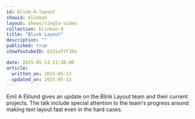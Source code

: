 ```yaml
---
id: blink-4-layout
showid: blinkon
layout: shows/single-video
collection: blinkon-4
title: "Blink Layout"
description: ""
published: true
showYoutubeID: Q2diuftFJKo

date: 2015-05-13 11:30:00
article:
  written_on: 2015-05-13
  updated_on: 2015-05-13
---
```


Emil A Eklund gives an update on the Blink Layout team and their current projects. The talk include special attention to the team's progress around making text layout fast even in the hard cases.